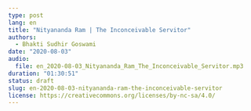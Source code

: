```yaml
---
type: post
lang: en
title: "Nityananda Ram | The Inconceivable Servitor"
authors:
  - Bhakti Sudhir Goswami
date: "2020-08-03"
audio:
  file: en_2020-08-03_Nityananda_Ram_The_Inconceivable_Servitor.mp3
duration: "01:30:51"
status: draft
slug: en-2020-08-03-nityananda-ram-the-inconceivable-servitor
license: https://creativecommons.org/licenses/by-nc-sa/4.0/
---
```


